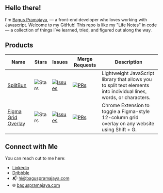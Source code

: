 ## Hello there!

I'm [Bagus Pramajaya](https://www.baguspramajaya.com), — a front-end developer who loves working with Javascript.
Welcome to my GitHub! This repo is like my "Life Notes" in code — a collection of things I’ve learned, tried, and figured out along the way.

## Products

| Name | Stars | Issues | Merge Requests | Description |
| ---- | ----- | ------ | -------------- | ----------- |
| [SplitBun](https://github.com/farisphp/splitbun) | ![Stars](https://img.shields.io/github/stars/farisphp/splitbun?style=social) | [![Issues](https://img.shields.io/github/issues/farisphp/splitbun?label=%22%22)](https://github.com/farisphp/splitbun/issues) | [![PRs](https://img.shields.io/github/issues-pr/farisphp/splitbun?label=%22%22)](https://github.com/farisphp/splitbun/pulls) | Lightweight JavaScript library that allows you to split text elements into individual lines, words, or characters. |
| [Figma Grid Overlay](https://github.com/bagusprmjaya/figma-grid-overlay-extension) | ![Stars](https://img.shields.io/github/stars/bagusprmjaya/figma-grid-overlay-extension?style=social) | [![Issues](https://img.shields.io/github/issues/bagusprmjaya/figma-grid-overlay-extension?label=%22%22)](https://github.com/bagusprmjaya/figma-grid-overlay-extension/issues) | [![PRs](https://img.shields.io/github/issues-pr/bagusprmjaya/figma-grid-overlay-extension?label=%22%22)](https://github.com/bagusprmjaya/figma-grid-overlay-extension/pulls) | Chrome Extension to toggle a Figma-style 12-column grid overlay on any website using Shift + G. |

## Connect with Me

You can reach out to me here:

- [Linkedin](https://www.linkedin.com/in/baguspramajaya/)
- [Dribbble](https://dribbble.com/gempong)
- 📬 hi@baguspramajaya.com
- 🌐 [baguspramajaya.com](https://baguspramajaya.com)

